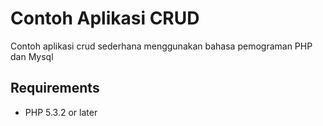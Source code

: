 # Contoh Aplikasi CRUD

Contoh aplikasi crud sederhana menggunakan bahasa pemograman PHP dan Mysql

## Requirements

* PHP 5.3.2 or later

